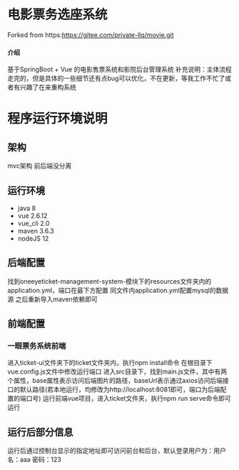 # 电影票务选座系统
Forked from https:https://gitee.com/private-llq/movie.git

#### 介绍

基于SpringBoot + Vue 的电影售票系统和影院后台管理系统
补充说明：主体流程走完的，但是具体的一些细节还有点bug可以优化，不在更新，等我工作不忙了或者有兴趣了在来重构系统

# 程序运行环境说明

## 架构
mvc架构  前后端没分离

## 运行环境

- java 8
- vue 2.6.12
- vue_cli 2.0
- maven 3.6.3
- nodeJS 12

## 后端配置

找到oneeyeticket-management-system-模块下的resources文件夹内的application.yml，端口在最下方配置
同文件内application.yml配置mysql的数据源
之后重新导入maven依赖即可

## 前端配置


### 一眼票务系统前端


进入ticket-ui文件夹下的ticket文件夹内，执行npm install命令
在根目录下vue.config.js文件中修改运行端口
进入src目录下，找到main.js文件，其中有两个属性，base属性表示访问后端图片的路径，baseUrl表示通过axios访问后端接口的默认路径(若本地运行，均修改为http://localhost:8081即可，端口为后端配置的端口号)
运行前端vue项目，进入ticket文件夹，执行npm run serve命令即可运行


## 运行后部分信息
运行后通过控制台显示的指定地址即可访问前台和后台，默认登录用户为：用户名：aaa 密码：123


